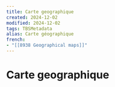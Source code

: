 ```yaml
---
title: Carte geographique
created: 2024-12-02
modified: 2024-12-02
tags: TBSMetadata
alias: Carte géographique
french:
- "[[8938 Geographical maps]]"
---
```

# Carte geographique
